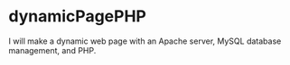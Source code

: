 # dynamicPagePHP
I will make a dynamic web page with an Apache server, MySQL database management, and PHP.

